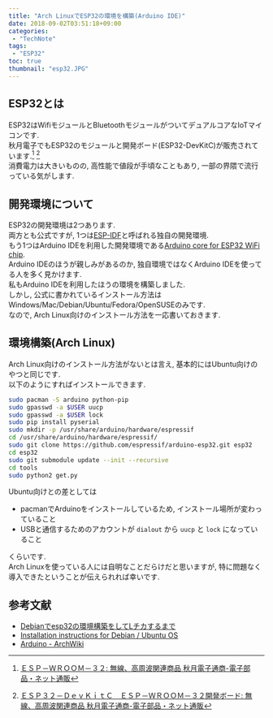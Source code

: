 ```yaml
---
title: "Arch LinuxでESP32の環境を構築(Arduino IDE)"
date: 2018-09-02T03:51:18+09:00
categories:
 - "TechNote"
tags:
 - "ESP32"
toc: true
thumbnail: "esp32.JPG"
---
```

## ESP32とは
ESP32はWifiモジュールとBluetoothモジュールがついてデュアルコアなIoTマイコンです.  
秋月電子でもESP32のモジュールと開発ボード(ESP32-DevKitC)が販売されています.[^1] [^2]  
消費電力は大きいものの, 高性能で値段が手頃なこともあり, 一部の界隈で流行っている気がします.

## 開発環境について
ESP32の開発環境は2つあります.  
両方とも公式ですが, 1つは[ESP-IDF](https://docs.espressif.com/projects/esp-idf/en/stable/index.html)と呼ばれる独自の開発環境.  
もう1つはArduino IDEを利用した開発環境である[Arduino core for ESP32 WiFi chip](https://github.com/espressif/arduino-esp32).  
Arduino IDEのほうが親しみがあるのか, 独自環境ではなくArduino IDEを使ってる人を多く見かけます.  
私もArduino IDEを利用したほうの環境を構築しました.  
しかし, 公式に書かれているインストール方法はWindows/Mac/Debian/Ubuntu/Fedora/OpenSUSEのみです.  
なので, Arch Linux向けのインストール方法を一応書いておきます.

## 環境構築(Arch Linux)
Arch Linux向けのインストール方法がないとは言え, 基本的にはUbuntu向けのやつと同じです.  
以下のようにすればインストールできます.

```bash
sudo pacman -S arduino python-pip
sudo gpasswd -a $USER uucp
sudo gpasswd -a $USER lock
sudo pip install pyserial
sudo mkdir -p /usr/share/arduino/hardware/espressif
cd /usr/share/arduino/hardware/espressif/
sudo git clone https://github.com/espressif/arduino-esp32.git esp32
cd esp32
sudo git submodule update --init --recursive
cd tools
sudo python2 get.py
```

Ubuntu向けとの差としては

* pacmanでArduinoをインストールしているため, インストール場所が変わっていること
* USBと通信するためのアカウントが `dialout` から `uucp` と `lock` になっていること

くらいです.  
Arch Linuxを使っている人には自明なことだらけだと思いますが, 特に問題なく導入できたということが伝えられれば幸いです.

## 参考文献
* [Debianでesp32の環境構築をしてLチカするまで](https://qiita.com/TYuto/items/7065fc2f30e50dcc95c6)
* [Installation instructions for Debian / Ubuntu OS](https://github.com/espressif/arduino-esp32/blob/master/docs/arduino-ide/debian_ubuntu.md)
* [Arduino - ArchWiki](https://wiki.archlinux.jp/index.php/Arduino)

[^1]:[ＥＳＰ－ＷＲＯＯＭ－３２: 無線、高周波関連商品 秋月電子通商-電子部品・ネット通販](http://akizukidenshi.com/catalog/g/gM-11647/)
[^2]:[ＥＳＰ３２－ＤｅｖＫｉｔＣ　ＥＳＰ－ＷＲＯＯＭ－３２開発ボード: 無線、高周波関連商品 秋月電子通商-電子部品・ネット通販](http://akizukidenshi.com/catalog/g/gM-11819/)

